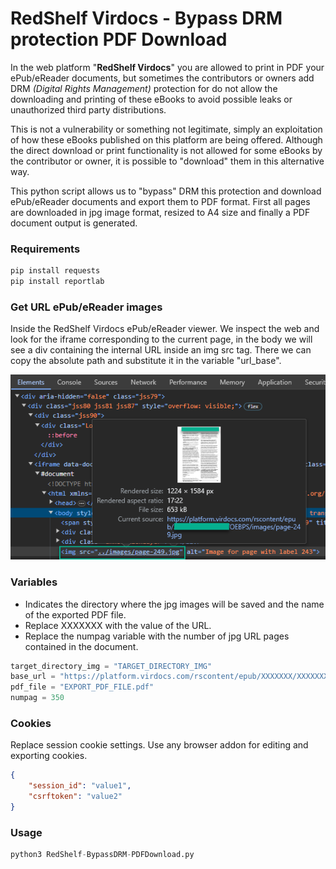 # RedShelf Virdocs - Bypass DRM protection PDF Download

In the web platform "**RedShelf Virdocs**" you are allowed to print in PDF your ePub/eReader documents, but sometimes the contributors or owners add DRM *(Digital Rights Management)* protection for do not allow the downloading and printing of these eBooks to avoid possible leaks or unauthorized third party distributions.

This is not a vulnerability or something not legitimate, simply an exploitation of how these eBooks published on this platform are being offered. Although the direct download or print functionality is not allowed for some eBooks by the contributor or owner, it is possible to "download" them in this alternative way.

This python script allows us to "bypass" DRM this protection and download ePub/eReader documents and export them to PDF format. First all pages are downloaded in jpg image format, resized to A4 size and finally a PDF document output is generated.

### Requirements
```python
pip install requests
pip install reportlab
```

### Get URL ePub/eReader images
Inside the RedShelf Virdocs ePub/eReader viewer. We inspect the web and look for the iframe corresponding to the current page, in the body we will see a div containing the internal URL inside an img src tag. There we can copy the absolute path and substitute it in the variable "url_base".

![redshelf-virdocs-url-img](screenshots/redshelf-virdocs-url-img.png)

### Variables
- Indicates the directory where the jpg images will be saved and the name of the exported PDF file.
- Replace XXXXXXX with the value of the URL.
- Replace the numpag variable with the number of jpg URL pages contained in the document.
```python
target_directory_img = "TARGET_DIRECTORY_IMG"
base_url = "https://platform.virdocs.com/rscontent/epub/XXXXXXX/XXXXXXX/OEBPS/images/page-{}.jpg"
pdf_file = "EXPORT_PDF_FILE.pdf"
numpag = 350
```

### Cookies
Replace session cookie settings. Use any browser addon for editing and exporting cookies.
```json
{
    "session_id": "value1",
    "csrftoken": "value2"
}
```

### Usage
```python
python3 RedShelf-BypassDRM-PDFDownload.py
```